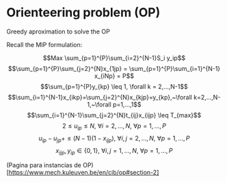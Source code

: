 # Orienteering problem (OP)

Greedy aproximation to solve the OP

Recall the MIP formulation:

$$Max \sum_{p=1}^{P}\sum_{i=2}^{N-1}S_i y_ip$$
$$\sum_{p=1}^{P}\sum_{j=2}^{N}x_{1jp} = \sum_{p=1}^{P}\sum_{i=1}^{N-1} x_{iNp} = P$$
$$\sum_{p=1}^{P}y_{kp} \leq 1, \forall k = 2,...,N-1$$
$$\sum_{i=1}^{N-1}x_{ikp}=\sum_{j=2}^{N}x_{kjp}=y_{kp},~\forall k=2,...,N-1,~\forall p=1,...,1$$
$$\sum_{i=1}^{N-1}\sum_{j=2}^{N}t_{ij}x_{ijp} \leq T_{max}$$
$$2 \leq u_{ip} \leq N,~\forall i=2,...,N,~\forall p=1,...,P$$
$$u_{ip}-u_{jp}+ \leq (N-1)(1-x_{ijp}),~\forall i,j=2,...,N,~\forall p=1,...,P$$
$$x_{ijp},y_{ip} \in \{0,1\},~\forall i,j=1,...,N,~\forall p =1,...,P$$


(Pagina para instancias de OP)[https://www.mech.kuleuven.be/en/cib/op#section-2]
